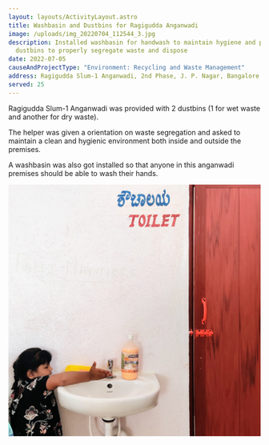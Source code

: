 ```yaml
---
layout: layouts/ActivityLayout.astro
title: Washbasin and Dustbins for Ragigudda Anganwadi
image: /uploads/img_20220704_112544_3.jpg
description: Installed washbasin for handwash to maintain hygiene and provided 2
  dustbins to properly segregate waste and dispose
date: 2022-07-05
causeAndProjectType: "Environment: Recycling and Waste Management"
address: Ragigudda Slum-1 Anganwadi, 2nd Phase, J. P. Nagar, Bangalore - 560078
served: 25
---
```

Ragigudda Slum-1 Anganwadi was provided with 2 dustbins (1 for wet waste and another for dry waste).

The helper was given a orientation on waste segregation and asked to maintain a clean and hygienic environment both inside and outside the premises.

A washbasin was also got installed so that anyone in this anganwadi premises should be able to wash their hands.

![wash basin](/uploads/img_20220704_112417_2.jpg "Wash Basin")